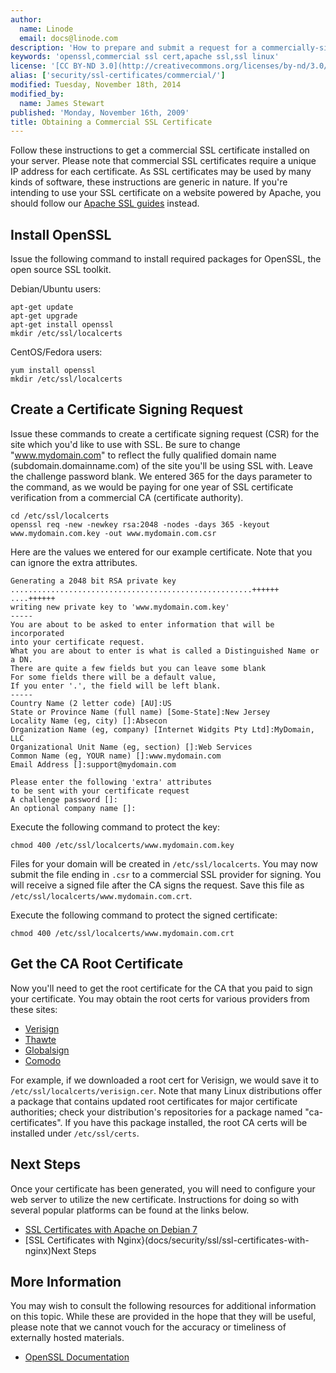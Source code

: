 ```yaml
---
author:
  name: Linode
  email: docs@linode.com
description: 'How to prepare and submit a request for a commercially-signed SSL certificate.'
keywords: 'openssl,commercial ssl cert,apache ssl,ssl linux'
license: '[CC BY-ND 3.0](http://creativecommons.org/licenses/by-nd/3.0/us/)'
alias: ['security/ssl-certificates/commercial/']
modified: Tuesday, November 18th, 2014
modified_by:
  name: James Stewart
published: 'Monday, November 16th, 2009'
title: Obtaining a Commercial SSL Certificate
---
```


Follow these instructions to get a commercial SSL certificate installed on your server. Please note that commercial SSL certificates require a unique IP address for each certificate. As SSL certificates may be used by many kinds of software, these instructions are generic in nature. If you're intending to use your SSL certificate on a website powered by Apache, you should follow our [Apache SSL guides](/docs/web-servers/apache/ssl-guides/) instead.

Install OpenSSL
---------------

Issue the following command to install required packages for OpenSSL, the open source SSL toolkit.

Debian/Ubuntu users:

    apt-get update
    apt-get upgrade
    apt-get install openssl
    mkdir /etc/ssl/localcerts

CentOS/Fedora users:

    yum install openssl
    mkdir /etc/ssl/localcerts

Create a Certificate Signing Request
------------------------------------

Issue these commands to create a certificate signing request (CSR) for the site which you'd like to use with SSL. Be sure to change "www.mydomain.com" to reflect the fully qualified domain name (subdomain.domainname.com) of the site you'll be using SSL with. Leave the challenge password blank. We entered 365 for the days parameter to the command, as we would be paying for one year of SSL certificate verification from a commercial CA (certificate authority).

    cd /etc/ssl/localcerts
    openssl req -new -newkey rsa:2048 -nodes -days 365 -keyout www.mydomain.com.key -out www.mydomain.com.csr

Here are the values we entered for our example certificate. Note that you can ignore the extra attributes.

    Generating a 2048 bit RSA private key
    ......................................................++++++
    ....++++++
    writing new private key to 'www.mydomain.com.key'
    -----
    You are about to be asked to enter information that will be incorporated
    into your certificate request.
    What you are about to enter is what is called a Distinguished Name or a DN.
    There are quite a few fields but you can leave some blank
    For some fields there will be a default value,
    If you enter '.', the field will be left blank.
    -----
    Country Name (2 letter code) [AU]:US
    State or Province Name (full name) [Some-State]:New Jersey
    Locality Name (eg, city) []:Absecon
    Organization Name (eg, company) [Internet Widgits Pty Ltd]:MyDomain, LLC
    Organizational Unit Name (eg, section) []:Web Services
    Common Name (eg, YOUR name) []:www.mydomain.com
    Email Address []:support@mydomain.com

    Please enter the following 'extra' attributes
    to be sent with your certificate request
    A challenge password []:
    An optional company name []:

Execute the following command to protect the key:

    chmod 400 /etc/ssl/localcerts/www.mydomain.com.key

Files for your domain will be created in `/etc/ssl/localcerts`. You may now submit the file ending in `.csr` to a commercial SSL provider for signing. You will receive a signed file after the CA signs the request. Save this file as `/etc/ssl/localcerts/www.mydomain.com.crt`.

Execute the following command to protect the signed certificate:

    chmod 400 /etc/ssl/localcerts/www.mydomain.com.crt

Get the CA Root Certificate
---------------------------

Now you'll need to get the root certificate for the CA that you paid to sign your certificate. You may obtain the root certs for various providers from these sites:

-   [Verisign](https://knowledge.verisign.com/support/ssl-certificates-support/index.html)
-   [Thawte](http://www.thawte.com/roots/index.html)
-   [Globalsign](http://secure.globalsign.net/cacert/)
-   [Comodo](https://support.comodo.com/index.php?_m=downloads&_a=view&parentcategoryid=1&pcid=0&nav=0)

For example, if we downloaded a root cert for Verisign, we would save it to `/etc/ssl/localcerts/verisign.cer`. Note that many Linux distributions offer a package that contains updated root certificates for major certificate authorities; check your distribution's repositories for a package named "ca-certificates". If you have this package installed, the root CA certs will be installed under `/etc/ssl/certs`.

Next Steps
----------

Once your certificate has been generated, you will need to configure your web server to utilize the new certificate.  Instructions for doing so with several popular platforms can be found at the links below.

- [SSL Certificates with Apache on Debian 7](docs/security/ssl/ssl-apache2-debian7)
- [SSL Certificates with Nginx}(docs/security/ssl/ssl-certificates-with-nginx)Next Steps

More Information
----------------

You may wish to consult the following resources for additional information on this topic. While these are provided in the hope that they will be useful, please note that we cannot vouch for the accuracy or timeliness of externally hosted materials.

- [OpenSSL Documentation](http://www.openssl.org/docs/)
